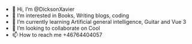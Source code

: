 - 👋 Hi, I’m @DicksonXavier
- 👀 I’m interested in Books, Writing blogs, coding 
- 🌱 I’m currently learning Artificial general intelligence, Guitar and Vue 3
- 💞️ I’m looking to collaborate on Cool 
- 📫 How to reach me +46764404057

<!---
DicksonXavier/DicksonXavier is a ✨ special ✨ repository because its `README.md` (this file) appears on your GitHub profile.
You can click the Preview link to take a look at your changes.
--->
